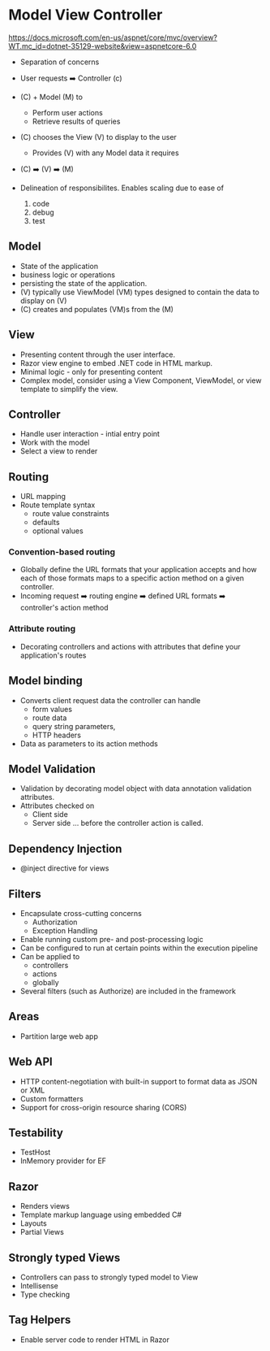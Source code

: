 # Model View Controller
https://docs.microsoft.com/en-us/aspnet/core/mvc/overview?WT.mc_id=dotnet-35129-website&view=aspnetcore-6.0

- Separation of concerns
- User requests ➡️ Controller (c)
- (C) + Model (M) to
  - Perform user actions
  - Retrieve results of queries
- (C) chooses the View (V) to display to the user
  - Provides (V) with any Model data it requires

- (C) ➡️ (V) ➡️ (M)

- Delineation of responsibilites. Enables scaling due to ease of
  1. code
  2. debug
  3. test

## Model

- State of the application
- business logic or operations
- persisting the state of the application.
- (V) typically use ViewModel (VM) types designed to contain the data to display on (V)
- (C) creates and populates (VM)s from the (M)

## View

- Presenting content through the user interface.
- Razor view engine to embed .NET code in HTML markup.
- Minimal logic - only for presenting content
- Complex model, consider using a View Component, ViewModel, or view template to simplify the view.

## Controller

- Handle user interaction - intial entry point
- Work with the model
- Select a view to render

## Routing
- URL mapping
- Route template syntax
  - route value constraints
  - defaults
  - optional values
### Convention-based routing
  - Globally define the URL formats that your application accepts and how each of those formats maps to a specific action method on a given controller.
  - Incoming request ➡️ routing engine ➡️ defined URL formats ➡️ controller's action method
### Attribute routing
- Decorating controllers and actions with attributes that define your application's routes

## Model binding
- Converts client request data the controller can handle
  - form values
  - route data
  - query string parameters,
  - HTTP headers
 - Data as parameters to its action methods

## Model Validation
- Validation by decorating model object with data annotation validation attributes.
- Attributes checked on
  - Client side
  - Server side
 ... before the controller action is called.

## Dependency Injection
- @inject directive for views

## Filters
- Encapsulate cross-cutting concerns
  - Authorization
  - Exception Handling
- Enable running custom pre- and post-processing logic
- Can be configured to run at certain points within the execution pipeline
- Can be applied to
  - controllers
  - actions
  - globally
- Several filters (such as Authorize) are included in the framework

## Areas
- Partition large web app

## Web API
- HTTP content-negotiation with built-in support to format data as JSON or XML
- Custom formatters
- Support for cross-origin resource sharing (CORS)

## Testability
- TestHost
- InMemory provider for EF

## Razor
- Renders views
- Template markup language using embedded C#
- Layouts
- Partial Views

## Strongly typed Views
- Controllers can pass to strongly typed model to View
- Intellisense
- Type checking

## Tag Helpers
- Enable server code to render HTML in Razor
